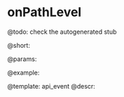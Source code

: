 onPathLevel
=============

@todo:
	check the autogenerated stub

@short:
	

@params:

@example:


@template:	api_event
@descr:

